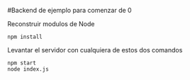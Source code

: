 

#Backend de ejemplo para comenzar de 0


Reconstruir modulos de Node
```
npm install
```

Levantar el servidor con cualquiera de estos dos comandos
```
npm start 
node index.js
```

